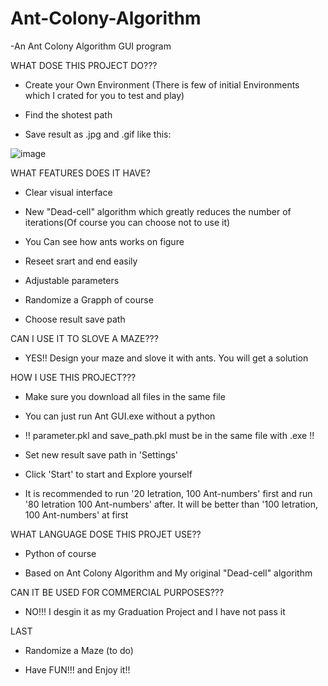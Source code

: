 # Ant-Colony-Algorithm
-An Ant Colony Algorithm GUI program

WHAT DOSE THIS PROJECT DO???

- Create your Own Environment  (There is few of initial Environments which I crated for you to test and play)

- Find the shotest path

- Save result as .jpg and .gif like this:

![image](https://github.com/LiarGs/Ant-Colony-Algorithm-GUI/blob/master/images/Shortest%20Path%20Map%20(with%20dead-cell).jpg)

WHAT FEATURES DOES IT HAVE?

- Clear visual interface

- New "Dead-cell" algorithm which greatly reduces the number of iterations(Of course you can choose not to use it)

- You Can see how ants works on figure

- Reseet srart and end easily

- Adjustable parameters

- Randomize a Grapph of course

- Choose result save path

CAN I USE IT TO SLOVE A MAZE???

- YES!! Design your maze and slove it with ants. You will get a solution

HOW I USE THIS PROJECT???

- Make sure you download all files in the same file

- You can just run Ant GUI.exe without a python
 
- !! parameter.pkl and save_path.pkl must be in the same file with .exe !!

- Set new result save path in 'Settings'

- Click 'Start' to start and Explore yourself

- It is recommended to run '20 Ietration, 100 Ant-numbers' first and run '80 Ietration 100 Ant-numbers' after. It will be better than '100 Ietration, 100 Ant-numbers' at first

WHAT LANGUAGE DOSE THIS PROJET USE??

- Python of course

- Based on Ant Colony Algorithm and My original "Dead-cell" algorithm

CAN IT BE USED FOR COMMERCIAL PURPOSES???

- NO!!! I desgin it as my Graduation Project and I have not pass it

LAST 
- Randomize a Maze (to do)

- Have FUN!!! and Enjoy it!!
